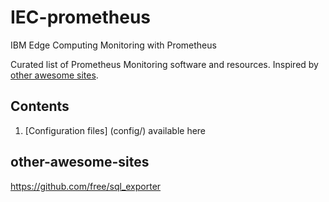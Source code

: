# IEC-prometheus
IBM Edge Computing Monitoring with Prometheus


Curated list of Prometheus Monitoring software and resources.
Inspired by [other awesome sites](#other-awesome-sites).

## Contents

1. [Configuration files] (config/) available here

## other-awesome-sites
https://github.com/free/sql_exporter
